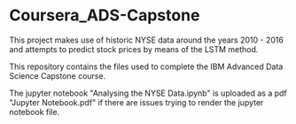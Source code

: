 # Coursera_ADS-Capstone

This project makes use of historic NYSE data around the years 2010 - 2016 and attempts to predict stock prices by means of the LSTM method.

This repository contains the files used to complete the IBM Advanced Data Science Capstone course. 

The jupyter notebook "Analysing the NYSE Data.ipynb" is uploaded as a pdf "Jupyter Notebook.pdf" if there are issues trying to render the jupyter notebook file.

